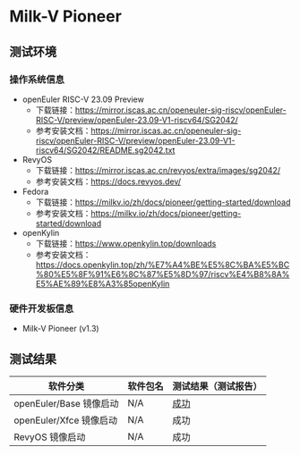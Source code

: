 # Milk-V Pioneer

## 测试环境

### 操作系统信息

- openEuler RISC-V 23.09 Preview
    - 下载链接：https://mirror.iscas.ac.cn/openeuler-sig-riscv/openEuler-RISC-V/preview/openEuler-23.09-V1-riscv64/SG2042/
    - 参考安装文档：https://mirror.iscas.ac.cn/openeuler-sig-riscv/openEuler-RISC-V/preview/openEuler-23.09-V1-riscv64/SG2042/README.sg2042.txt
- RevyOS
    - 下载链接：https://mirror.iscas.ac.cn/revyos/extra/images/sg2042/
    - 参考安装文档：https://docs.revyos.dev/
- Fedora
    - 下载链接：https://milkv.io/zh/docs/pioneer/getting-started/download
    - 参考安装文档：https://milkv.io/zh/docs/pioneer/getting-started/download
- openKylin
    - 下载链接：https://www.openkylin.top/downloads
    - 参考安装文档：https://docs.openkylin.top/zh/%E7%A4%BE%E5%8C%BA%E5%BC%80%E5%8F%91%E6%8C%87%E5%8D%97/riscv%E4%B8%8A%E5%AE%89%E8%A3%85openKylin

### 硬件开发板信息

- Milk-V Pioneer (v1.3)

## 测试结果

| 软件分类                | 软件包名 | 测试结果（测试报告）                                                   |
|---------------------|----------|--------------------------------------------------------------------|
| openEuler/Base 镜像启动 | N/A      | [成功](https://asciinema.org/a/PR6WS7vjgMY2TId2EjaDjQb7a?autoplay=1) |
| openEuler/Xfce 镜像启动 | N/A      | 成功                                                                 |
| RevyOS 镜像启动         | N/A      | 成功                                                                 |
